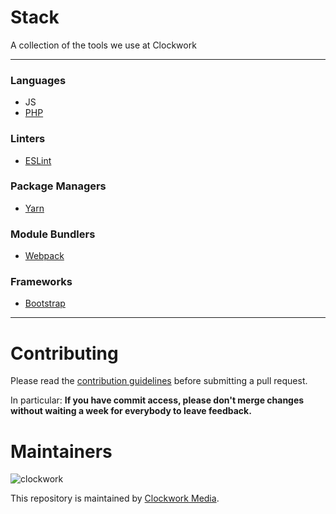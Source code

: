 # Stack

A collection of the tools we use at Clockwork

---

### Languages

- JS
- [PHP](http://php.net/manual/en/intro-whatis.php)

### Linters

- [ESLint](http://eslint.org/)

### Package Managers

- [Yarn](https://yarnpkg.com/)

### Module Bundlers

- [Webpack](https://webpack.github.io/)

### Frameworks

- [Bootstrap](http://getbootstrap.com/)

---

Contributing
======

Please read the [contribution guidelines] before submitting a pull request.

In particular: <strong>If you have commit access, please don't merge changes without
waiting a week for everybody to leave feedback.</strong>

[contribution guidelines]: ../../../contributing

Maintainers
======

![clockwork](http://apps.clockworkmedia.co.za/github/assets/logos/logo.png)

This repository is maintained by [Clockwork Media](//www.clockworkmedia.co.za).


